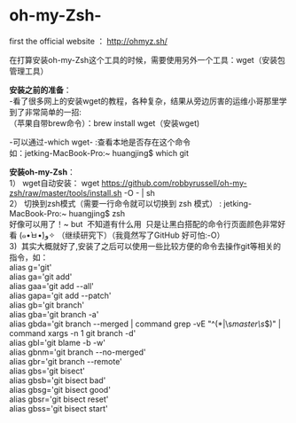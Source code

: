 # oh-my-Zsh-

first the official website ： http://ohmyz.sh/  

在打算安装oh-my-Zsh这个工具的时候，需要使用另外一个工具：wget（安装包管理工具）   


**安装之前的准备**：  
-看了很多网上的安装wget的教程，各种复杂，结果从旁边厉害的运维小哥那里学到了非常简单的一招:  
（苹果自带brew命令）：brew install wget（安装wget)  

-可以通过-which wget- :查看本地是否存在这个命令   
如：jetking-MacBook-Pro:~ huangjing$ which git   
                        
**安装oh-my-Zsh**：  
1） wget自动安装： wget https://github.com/robbyrussell/oh-my-zsh/raw/master/tools/install.sh -O - | sh  
2） 切换到zsh模式（需要一行命令就可以切换到 zsh 模式） : jetking-MacBook-Pro:~ huangjing$ zsh  
好像可以用了！~ but  不知道有什么用  只是让黑白搭配的命令行页面颜色非常好看 (๑•̀ㅂ•́)و✧ （继续研究下）（我竟然写了GitHub 好可怕:-O）  
3)  其实大概就好了,安装了之后可以使用一些比较方便的命令去操作git等相关的指令，如：  
    alias g='git'  
    alias ga='git add'  
    alias gaa='git add --all'  
    alias gapa='git add --patch'  
    alias gb='git branch'  
    alias gba='git branch -a'  
    alias gbda='git branch --merged | command grep -vE "^(\*|\s*master\s*$)" | command xargs -n 1 git branch -d'  
    alias gbl='git blame -b -w'  
    alias gbnm='git branch --no-merged'  
    alias gbr='git branch --remote'  
    alias gbs='git bisect'  
    alias gbsb='git bisect bad'  
    alias gbsg='git bisect good'  
    alias gbsr='git bisect reset'  
    alias gbss='git bisect start'  
